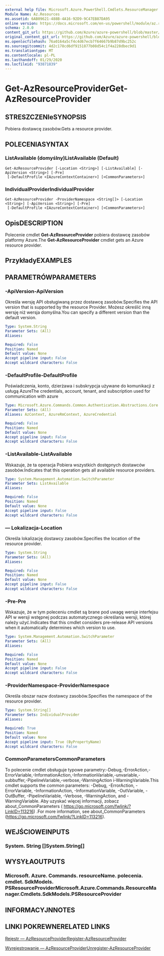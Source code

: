 ```yaml
---
external help file: Microsoft.Azure.PowerShell.Cmdlets.ResourceManager.dll-Help.xml
Module Name: Az.Resources
ms.assetid: 6AB09621-488B-4A16-92D9-9C47EB87DA95
online version: https://docs.microsoft.com/en-us/powershell/module/az.resources/get-azresourceprovider
schema: 2.0.0
content_git_url: https://github.com/Azure/azure-powershell/blob/master/src/Resources/Resources/help/Get-AzResourceProvider.md
original_content_git_url: https://github.com/Azure/azure-powershell/blob/master/src/Resources/Resources/help/Get-AzResourceProvider.md
ms.openlocfilehash: 76a0164a5cf4c4d67ecb7f64667b9b87d9bc252c
ms.sourcegitcommit: 4d2c178cd6df9151877b08d54c1f4a228dbec9d1
ms.translationtype: MT
ms.contentlocale: pl-PL
ms.lasthandoff: 01/29/2020
ms.locfileid: "93871839"
---
```

# <span data-ttu-id="832e2-101">Get-AzResourceProvider</span><span class="sxs-lookup"><span data-stu-id="832e2-101">Get-AzResourceProvider</span></span>

## <span data-ttu-id="832e2-102">STRESZCZENIe</span><span class="sxs-lookup"><span data-stu-id="832e2-102">SYNOPSIS</span></span>
<span data-ttu-id="832e2-103">Pobiera dostawcę zasobów.</span><span class="sxs-lookup"><span data-stu-id="832e2-103">Gets a resource provider.</span></span>

## <span data-ttu-id="832e2-104">POLECENIA</span><span class="sxs-lookup"><span data-stu-id="832e2-104">SYNTAX</span></span>

### <span data-ttu-id="832e2-105">ListAvailable (domyślny)</span><span class="sxs-lookup"><span data-stu-id="832e2-105">ListAvailable (Default)</span></span>
```
Get-AzResourceProvider [-Location <String>] [-ListAvailable] [-ApiVersion <String>] [-Pre]
 [-DefaultProfile <IAzureContextContainer>] [<CommonParameters>]
```

### <span data-ttu-id="832e2-106">IndividualProvider</span><span class="sxs-lookup"><span data-stu-id="832e2-106">IndividualProvider</span></span>
```
Get-AzResourceProvider -ProviderNamespace <String[]> [-Location <String>] [-ApiVersion <String>] [-Pre]
 [-DefaultProfile <IAzureContextContainer>] [<CommonParameters>]
```

## <span data-ttu-id="832e2-107">Opis</span><span class="sxs-lookup"><span data-stu-id="832e2-107">DESCRIPTION</span></span>
<span data-ttu-id="832e2-108">Polecenie cmdlet **Get-AzResourceProvider** pobiera dostawcę zasobów platformy Azure.</span><span class="sxs-lookup"><span data-stu-id="832e2-108">The **Get-AzResourceProvider** cmdlet gets an Azure resource provider.</span></span>

## <span data-ttu-id="832e2-109">Przykłady</span><span class="sxs-lookup"><span data-stu-id="832e2-109">EXAMPLES</span></span>

## <span data-ttu-id="832e2-110">PARAMETRÓW</span><span class="sxs-lookup"><span data-stu-id="832e2-110">PARAMETERS</span></span>

### <span data-ttu-id="832e2-111">-ApiVersion</span><span class="sxs-lookup"><span data-stu-id="832e2-111">-ApiVersion</span></span>
<span data-ttu-id="832e2-112">Określa wersję API obsługiwaną przez dostawcę zasobów.</span><span class="sxs-lookup"><span data-stu-id="832e2-112">Specifies the API version that is supported by the resource Provider.</span></span>
<span data-ttu-id="832e2-113">Możesz określić inną wersję niż wersja domyślna.</span><span class="sxs-lookup"><span data-stu-id="832e2-113">You can specify a different version than the default version.</span></span>

```yaml
Type: System.String
Parameter Sets: (All)
Aliases:

Required: False
Position: Named
Default value: None
Accept pipeline input: False
Accept wildcard characters: False
```

### <span data-ttu-id="832e2-114">-DefaultProfile</span><span class="sxs-lookup"><span data-stu-id="832e2-114">-DefaultProfile</span></span>
<span data-ttu-id="832e2-115">Poświadczenia, konto, dzierżawa i subskrypcja używane do komunikacji z usługą Azure</span><span class="sxs-lookup"><span data-stu-id="832e2-115">The credentials, account, tenant, and subscription used for communication with azure</span></span>

```yaml
Type: Microsoft.Azure.Commands.Common.Authentication.Abstractions.Core.IAzureContextContainer
Parameter Sets: (All)
Aliases: AzContext, AzureRmContext, AzureCredential

Required: False
Position: Named
Default value: None
Accept pipeline input: False
Accept wildcard characters: False
```

### <span data-ttu-id="832e2-116">-ListAvailable</span><span class="sxs-lookup"><span data-stu-id="832e2-116">-ListAvailable</span></span>
<span data-ttu-id="832e2-117">Wskazuje, że ta operacja Pobiera wszystkich dostępnych dostawców zasobów.</span><span class="sxs-lookup"><span data-stu-id="832e2-117">Indicates that this operation gets all available resource providers.</span></span>

```yaml
Type: System.Management.Automation.SwitchParameter
Parameter Sets: ListAvailable
Aliases:

Required: False
Position: Named
Default value: None
Accept pipeline input: False
Accept wildcard characters: False
```

### <span data-ttu-id="832e2-118">— Lokalizacja</span><span class="sxs-lookup"><span data-stu-id="832e2-118">-Location</span></span>
<span data-ttu-id="832e2-119">Określa lokalizację dostawcy zasobów.</span><span class="sxs-lookup"><span data-stu-id="832e2-119">Specifies the location of the resource provider.</span></span>

```yaml
Type: System.String
Parameter Sets: (All)
Aliases:

Required: False
Position: Named
Default value: None
Accept pipeline input: False
Accept wildcard characters: False
```

### <span data-ttu-id="832e2-120">-Pre</span><span class="sxs-lookup"><span data-stu-id="832e2-120">-Pre</span></span>
<span data-ttu-id="832e2-121">Wskazuje, że w tym poleceniu cmdlet są brane pod uwagę wersje interfejsu API w wersji wstępnej podczas automatycznego określania wersji, której należy użyć.</span><span class="sxs-lookup"><span data-stu-id="832e2-121">Indicates that this cmdlet considers pre-release API versions when it automatically determines which version to use.</span></span>

```yaml
Type: System.Management.Automation.SwitchParameter
Parameter Sets: (All)
Aliases:

Required: False
Position: Named
Default value: None
Accept pipeline input: False
Accept wildcard characters: False
```

### <span data-ttu-id="832e2-122">-ProviderNamespace</span><span class="sxs-lookup"><span data-stu-id="832e2-122">-ProviderNamespace</span></span>
<span data-ttu-id="832e2-123">Określa obszar nazw dostawcy zasobów.</span><span class="sxs-lookup"><span data-stu-id="832e2-123">Specifies the namespace of the resource provider.</span></span>

```yaml
Type: System.String[]
Parameter Sets: IndividualProvider
Aliases:

Required: True
Position: Named
Default value: None
Accept pipeline input: True (ByPropertyName)
Accept wildcard characters: False
```

### <span data-ttu-id="832e2-124">CommonParameters</span><span class="sxs-lookup"><span data-stu-id="832e2-124">CommonParameters</span></span>
<span data-ttu-id="832e2-125">To polecenie cmdlet obsługuje typowe parametry:-Debug,-ErrorAction,-ErrorVariable,-InformationAction,-InformationVariable,-unvariable,-subbuffer,-PipelineVariable,-verbose,-WarningAction i-WarningVariable.</span><span class="sxs-lookup"><span data-stu-id="832e2-125">This cmdlet supports the common parameters: -Debug, -ErrorAction, -ErrorVariable, -InformationAction, -InformationVariable, -OutVariable, -OutBuffer, -PipelineVariable, -Verbose, -WarningAction, and -WarningVariable.</span></span> <span data-ttu-id="832e2-126">Aby uzyskać więcej informacji, zobacz about_CommonParameters ( https://go.microsoft.com/fwlink/?LinkID=113216) .</span><span class="sxs-lookup"><span data-stu-id="832e2-126">For more information, see about_CommonParameters (https://go.microsoft.com/fwlink/?LinkID=113216).</span></span>

## <span data-ttu-id="832e2-127">WEJŚCIOWE</span><span class="sxs-lookup"><span data-stu-id="832e2-127">INPUTS</span></span>

### <span data-ttu-id="832e2-128">System. String []</span><span class="sxs-lookup"><span data-stu-id="832e2-128">System.String[]</span></span>

## <span data-ttu-id="832e2-129">WYSYŁA</span><span class="sxs-lookup"><span data-stu-id="832e2-129">OUTPUTS</span></span>

### <span data-ttu-id="832e2-130">Microsoft. Azure. Commands. resourceName. polecenia. cmdlet. SdkModels. PSResourceProvider</span><span class="sxs-lookup"><span data-stu-id="832e2-130">Microsoft.Azure.Commands.ResourceManager.Cmdlets.SdkModels.PSResourceProvider</span></span>

## <span data-ttu-id="832e2-131">INFORMACYJN</span><span class="sxs-lookup"><span data-stu-id="832e2-131">NOTES</span></span>

## <span data-ttu-id="832e2-132">LINKI POKREWNE</span><span class="sxs-lookup"><span data-stu-id="832e2-132">RELATED LINKS</span></span>

[<span data-ttu-id="832e2-133">Rejestr — AzResourceProvider</span><span class="sxs-lookup"><span data-stu-id="832e2-133">Register-AzResourceProvider</span></span>](./Register-AzResourceProvider.md)

[<span data-ttu-id="832e2-134">Wyrejestrowanie — AzResourceProvider</span><span class="sxs-lookup"><span data-stu-id="832e2-134">Unregister-AzResourceProvider</span></span>](./Unregister-AzResourceProvider.md)


